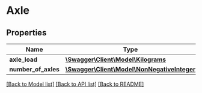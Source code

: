 # Axle

## Properties
Name | Type | Description | Notes
------------ | ------------- | ------------- | -------------
**axle_load** | [**\Swagger\Client\Model\Kilograms**](Kilograms.md) |  | [optional] 
**number_of_axles** | [**\Swagger\Client\Model\NonNegativeInteger**](NonNegativeInteger.md) |  | [optional] 

[[Back to Model list]](../../README.md#documentation-for-models) [[Back to API list]](../../README.md#documentation-for-api-endpoints) [[Back to README]](../../README.md)

